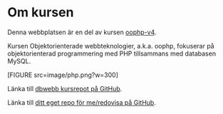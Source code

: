 ---
---
Om kursen
=========================

Denna webbplatsen är en del av kursen [oophp-v4](https://dbwebb.se/kurser/oophp-v4/).

Kursen Objektorienterade webbteknologier, a.k.a. oophp, fokuserar på objektorienterad programmering med PHP tillsammans med databasen MySQL.

[FIGURE src=image/php.png?w=300]

Länka till [dbwebb kursrepot på GitHub](https://github.com/dbwebb-se/oophp).

Länka till [ditt eget repo för me/redovisa på GitHub](https://github.com/daib17/oophp-v4).
